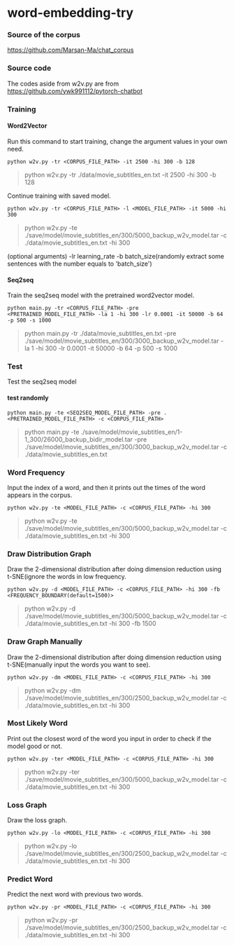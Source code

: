 # word-embedding-try
### Source of the corpus
https://github.com/Marsan-Ma/chat_corpus
### Source code
The codes aside from w2v.py are from https://github.com/ywk991112/pytorch-chatbot
### Training
#### Word2Vector
Run this command to start training, change the argument values in your own need.
```
python w2v.py -tr <CORPUS_FILE_PATH> -it 2500 -hi 300 -b 128
```
> python w2v.py -tr ./data/movie_subtitles_en.txt -it 2500 -hi 300 -b 128

Continue training with saved model.
```
python w2v.py -tr <CORPUS_FILE_PATH> -l <MODEL_FILE_PATH> -it 5000 -hi 300
```
> python w2v.py -te ./save/model/movie_subtitles_en/300/5000_backup_w2v_model.tar -c ./data/movie_subtitles_en.txt -hi 300

(optional arguments) -lr learning_rate -b batch_size(randomly extract some sentences with the number equals to 'batch_size')
#### Seq2seq
Train the seq2seq model with the pretrained word2vector model.
```
python main.py -tr <CORPUS_FILE_PATH> -pre <PRETRAINED_MODEL_FILE_PATH> -la 1 -hi 300 -lr 0.0001 -it 50000 -b 64 -p 500 -s 1000
```
> python main.py -tr ./data/movie_subtitles_en.txt -pre ./save/model/movie_subtitles_en/300/3000_backup_w2v_model.tar -la 1 -hi 300 -lr 0.0001 -it 50000 -b 64 -p 500 -s 1000
### Test
Test the seq2seq model
#### test randomly
```
python main.py -te <SEQ2SEQ_MODEL_FILE_PATH> -pre .<PRETRAINED_MODEL_FILE_PATH> -c <CORPUS_FILE_PATH>
```
> python main.py -te ./save/model/movie_subtitles_en/1-1_300/26000_backup_bidir_model.tar -pre ./save/model/movie_subtitles_en/300/3000_backup_w2v_model.tar -c ./data/movie_subtitles_en.txt

### Word Frequency
Input the index of a word, and then it prints out the times of the word appears in the corpus.
```
python w2v.py -te <MODEL_FILE_PATH> -c <CORPUS_FILE_PATH> -hi 300
```
> python w2v.py -te ./save/model/movie_subtitles_en/300/5000_backup_w2v_model.tar -c ./data/movie_subtitles_en.txt -hi 300
### Draw Distribution Graph
Draw the 2-dimensional distribution after doing dimension reduction using t-SNE(ignore the words in low frequency.
```
python w2v.py -d <MODEL_FILE_PATH> -c <CORPUS_FILE_PATH> -hi 300 -fb <FREQUENCY_BOUNDARY(default=1500)>
```
> python w2v.py -d ./save/model/movie_subtitles_en/300/5000_backup_w2v_model.tar -c ./data/movie_subtitles_en.txt -hi 300 -fb 1500
### Draw Graph Manually
Draw the 2-dimensional distribution after doing dimension reduction using t-SNE(manually input the words you want to see).
```
python w2v.py -dm <MODEL_FILE_PATH> -c <CORPUS_FILE_PATH> -hi 300 
```
> python w2v.py -dm ./save/model/movie_subtitles_en/300/2500_backup_w2v_model.tar -c ./data/movie_subtitles_en.txt -hi 300
### Most Likely Word
Print out the closest word of the word you input in order to check if the model good or not.
```
python w2v.py -ter <MODEL_FILE_PATH> -c <CORPUS_FILE_PATH> -hi 300
```
> python w2v.py -ter ./save/model/movie_subtitles_en/300/5000_backup_w2v_model.tar -c ./data/movie_subtitles_en.txt -hi 300
### Loss Graph
Draw the loss graph.
```
python w2v.py -lo <MODEL_FILE_PATH> -c <CORPUS_FILE_PATH> -hi 300
```
> python w2v.py -lo ./save/model/movie_subtitles_en/300/2500_backup_w2v_model.tar -c ./data/movie_subtitles_en.txt -hi 300
### Predict Word
Predict the next word with previous two words.
```
python w2v.py -pr <MODEL_FILE_PATH> -c <CORPUS_FILE_PATH> -hi 300
```
>  python w2v.py -pr ./save/model/movie_subtitles_en/300/2500_backup_w2v_model.tar -c ./data/movie_subtitles_en.txt -hi 300
